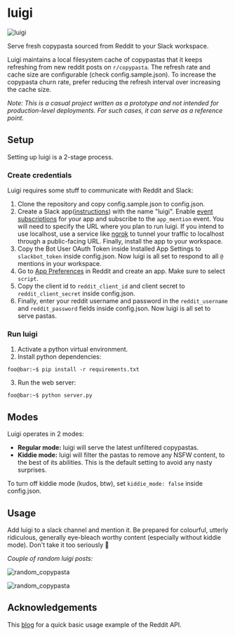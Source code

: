 # luigi

![luigi](https://user-images.githubusercontent.com/23701803/138563799-8592360f-1bfc-415a-a8d4-455ca458e2bb.png)


Serve fresh copypasta sourced from Reddit to your Slack workspace.

Luigi maintains a local filesystem cache of copypastas that it keeps refreshing from new reddit posts on `r/copypasta`. The refresh rate and cache size are configurable (check config.sample.json). To increase the copypasta churn rate, prefer reducing the refresh interval over increasing the cache size.

*Note: This is a casual project written as a prototype and not intended for production-level deployments. For such cases, it can serve as a reference point.*

## Setup

Setting up luigi is a 2-stage process.

### Create credentials

Luigi requires some stuff to communicate with Reddit and Slack:
1. Clone the repository and copy config.sample.json to config.json.
2. Create a Slack app([instructions](https://api.slack.com/authentication/basics)) with the name "luigi". Enable [event subscriptions](https://api.slack.com/apis/connections/events-api) for your app and subscribe to the `app_mention` event. You will need to specify the URL where you plan to run luigi. If you intend to use localhost, use a  service like [ngrok](https://ngrok.com/) to tunnel your traffic to localhost through a public-facing URL. Finally, install the app to your workspace.
3. Copy the Bot User OAuth Token inside Installed App Settings to `slackbot_token` inside config.json. Now luigi is all set to respond to all `@` mentions in your workspace.
4. Go to [App Preferences](https://www.reddit.com/prefs/apps) in Reddit and create an app. Make sure to select `script`.
5. Copy the client id to `reddit_client_id` and client secret to `reddit_client_secret` inside config.json.
6. Finally, enter your reddit username and password in the `reddit_username` and `reddit_password` fields inside config.json. Now luigi is all set to serve pastas.


### Run luigi

1. Activate a python virtual environment.
2. Install python dependencies:
```console
foo@bar:~$ pip install -r requirements.txt
```
3. Run the web server:
```console
foo@bar:~$ python server.py
``` 

## Modes

Luigi operates in 2 modes:
- __Regular mode:__ luigi will serve the latest unfiltered copypastas.
- __Kiddie mode:__ luigi will filter the pastas to remove any NSFW content, to the best of its abilities. This is the default setting to avoid any nasty surprises.

To turn off kiddie mode (kudos, btw), set `kiddie_mode: false` inside config.json.


## Usage

Add luigi to a slack channel and mention it. Be prepared for colourful, utterly ridiculous, generally eye-bleach worthy content (especially without kiddie mode). Don't take it too seriously 🙂

*Couple of random luigi posts:*


![random_copypasta](https://user-images.githubusercontent.com/23701803/138563560-85f94d71-ac90-4be2-b577-8faa447201cd.png)

![random_copypasta](https://user-images.githubusercontent.com/23701803/138585426-a602692a-10e9-450b-b40e-602fff05d78c.png)


## Acknowledgements

This [blog](https://towardsdatascience.com/how-to-use-the-reddit-api-in-python-5e05ddfd1e5c) for a quick basic usage example of the Reddit API.
